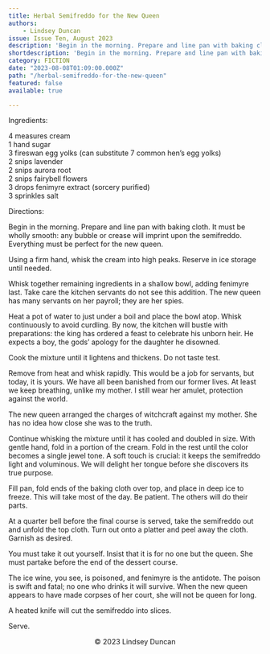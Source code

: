 ```yaml
---
title: Herbal Semifreddo for the New Queen
authors:
    - Lindsey Duncan
issue: Issue Ten, August 2023
description: 'Begin in the morning. Prepare and line pan with baking cloth. It must be wholly smooth: any bubble or crease will imprint upon the semifreddo. Everything must be perfect for the new queen. <p>Using a firm hand, whisk the cream into high peaks.  Reserve in ice storage until needed.</p> <p>Whisk together remaining ingredients in a shallow bowl, adding fenimyre last. Take care the kitchen servants do not see this addition. The new queen has many servants on her payroll; they are her spies.</p>' 
shortdescription: 'Begin in the morning. Prepare and line pan with baking cloth. It must be wholly smooth: any bubble or crease will imprint upon the semifreddo. Everything must be perfect for the new queen. <p>Using a firm hand, whisk the cream into high peaks.  Reserve in ice storage until needed.</p> <p>Whisk together remaining ingredients in a shallow bowl, adding fenimyre last. Take care the kitchen servants do not see this addition. The new queen has many servants on her payroll; they are her spies.</p>'
category: FICTION
date: "2023-08-08T01:09:00.000Z"
path: "/herbal-semifreddo-for-the-new-queen"
featured: false
available: true

---
```


Ingredients:

4 measures cream <br />
1 hand sugar <br />
3 fireswan egg yolks (can substitute 7 common hen’s egg yolks) <br />
2 snips lavender <br />
2 snips aurora root <br />
2 snips fairybell flowers <br />
3 drops fenimyre extract (sorcery purified) <br />
3 sprinkles salt <br />

Directions:

Begin in the morning. Prepare and line pan with baking cloth. It must be wholly smooth: any bubble or crease will imprint upon the semifreddo. Everything must be perfect for the new queen.

Using a firm hand, whisk the cream into high peaks.  Reserve in ice storage until needed.

Whisk together remaining ingredients in a shallow bowl, adding fenimyre last. Take care the kitchen servants do not see this addition. The new queen has many servants on her payroll; they are her spies.

Heat a pot of water to just under a boil and place the bowl atop. Whisk continuously to avoid curdling. By now, the kitchen will bustle with preparations: the king has ordered a feast to celebrate his unborn heir. He expects a boy, the gods’ apology for the daughter he disowned.

Cook the mixture until it lightens and thickens. Do not taste test.

Remove from heat and whisk rapidly. This would be a job for servants, but today, it is yours. We have all been banished from our former lives. At least we keep breathing, unlike my mother. I still wear her amulet, protection against the world.

The new queen arranged the charges of witchcraft against my mother. She has no idea how close she was to the truth.

Continue whisking the mixture until it has cooled and doubled in size. With gentle hand, fold in a portion of the cream. Fold in the rest until the color becomes a single jewel tone. A soft touch is crucial: it keeps the semifreddo light and voluminous. We will delight her tongue before she discovers its true purpose.

Fill pan, fold ends of the baking cloth over top, and place in deep ice to freeze. This will take most of the day. Be patient. The others will do their parts.

At a quarter bell before the final course is served, take the semifreddo out and unfold the top cloth. Turn out onto a platter and peel away the cloth. Garnish as desired.

You must take it out yourself. Insist that it is for no one but the queen. She must partake before the end of the dessert course.

The ice wine, you see, is poisoned, and fenimyre is the antidote. The poison is swift and fatal; no one who drinks it will survive. When the new queen appears to have made corpses of her court, she will not be queen for long.

A heated knife will cut the semifreddo into slices.

Serve.


<p style="text-align: center;">© 2023 Lindsey Duncan</p>

